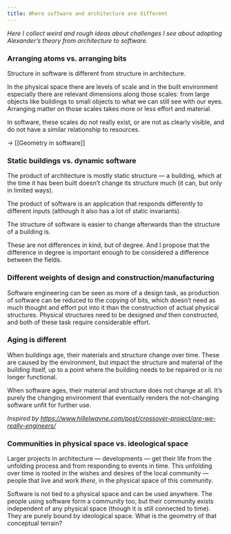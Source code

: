 ```yaml
---
title: Where software and architecture are different
---
```


*Here I collect weird and rough ideas about challenges I see about adopting Alexander’s theory from architecture to software.*

### Arranging atoms vs. arranging bits
Structure in software is different from structure in architecture.

In the physical space there are levels of scale and in the built environment especially there are relevant dimensions along those scales: from large objects like buildings to small objects to what we can still see with our eyes. Arranging matter on those scales takes more or less effort and material.

In software, these scales do not really exist, or are not as clearly visible, and do not have a similar relationship to resources.

-> [[Geometry in software]]

### Static buildings vs. dynamic software
The product of architecture is mostly static structure — a building, which at the time it has been built doesn’t change its structure much (it can, but only in limited ways). 

The product of software is an application that responds differently to different inputs (although it also has a lot of static invariants).

The structure of software is easier to change afterwards than the structure of a building is.

These are not differences in kind, but of degree. And I propose that the difference in degree is important enough to be considered a difference between the fields.

### Different weights of design and construction/manufacturing
Software engineering can be seen as more of a design task, as production of software can be reduced to the copying of bits, which doesn’t need as much thought and effort put into it than the construction of actual physical structures. Physical structures need to be designed *and* then constructed, and both of these task require considerable effort.

### Aging is different
When buildings age, their materials and structure change over time. These are caused by the environment, but impact the structure and material of the building itself, up to a point where the building needs to be repaired or is no longer functional.

When software ages, their material and structure does not change at all. It’s purely the changing environment that eventually renders the not-changing software unfit for further use.

*Inspired by <https://www.hillelwayne.com/post/crossover-project/are-we-really-engineers/>*

### Communities in physical space vs. ideological space
Larger projects in architecture — developments — get their life from the unfolding process and from responding to events in time. This unfolding over time is rooted in the wishes and desires of the local community — people that live and work *there*, in the physical space of this community.

Software is not tied to a physical space and can be used anywhere. The people using software form a community too, but their community exists independent of any physical space (though it is still connected to time). They are purely bound by ideological space. What is the geometry of that conceptual terrain?